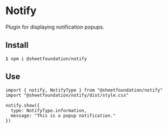 # Notify

Plugin for displaying notification popups.

## Install

``` 🚀
$ npm i @sheetfoundation/notify
```

## Use

``` 🚀
import { notify, NotifyType } from "@sheetfoundation/notify"
import "@sheetfoundation/notify/dist/style.css"

notify.show({
  type: NotifyType.information,
  message: "This is a popup notification."
})
```